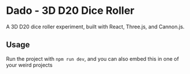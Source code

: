 # Dado - 3D D20 Dice Roller

A 3D D20 dice roller experiment, built with React, Three.js, and Cannon.js.

## Usage

Run the project with `npm run dev`, and you can also embed this in one of your weird projects
